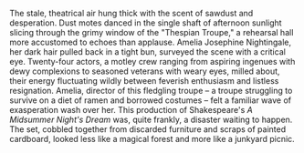 The stale, theatrical air hung thick with the scent of sawdust and desperation.  Dust motes danced in the single shaft of afternoon sunlight slicing through the grimy window of the "Thespian Troupe," a rehearsal hall more accustomed to echoes than applause.  Amelia Josephine Nightingale, her dark hair pulled back in a tight bun, surveyed the scene with a critical eye.  Twenty-four actors, a motley crew ranging from aspiring ingenues with dewy complexions to seasoned veterans with weary eyes, milled about, their energy fluctuating wildly between feverish enthusiasm and listless resignation.  Amelia, director of this fledgling troupe – a troupe struggling to survive on a diet of ramen and borrowed costumes –  felt a familiar wave of exasperation wash over her.  This production of Shakespeare's *A Midsummer Night's Dream* was, quite frankly, a disaster waiting to happen. The set, cobbled together from discarded furniture and scraps of painted cardboard, looked less like a magical forest and more like a junkyard picnic.
